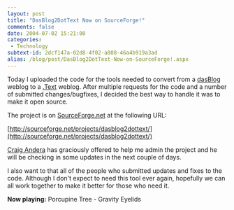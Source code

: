 ```yaml
---
layout: post
title: "DasBlog2DotText Now on SourceForge!"
comments: false
date: 2004-07-02 15:21:00
categories:
 - Technology
subtext-id: 2dcf147a-02d8-4f02-a808-46a4b919a3ad
alias: /blog/post/DasBlog2DotText-Now-on-SourceForge!.aspx
---
```



Today I uploaded the code for the tools needed to convert from a [dasBlog](http://www.dasblog.net/) weblog to a [.Text](http://workspaces.gotdotnet.com/dottext) weblog. After multiple requests for the code and a number of submitted changes/bugfixes, I decided the best way to handle it was to make it open source.

The project is on [SourceForge.net](http://sourceforge.net/) at the following URL:

[http://sourceforge.net/projects/dasblog2dottext/](http://sourceforge.net/projects/dasblog2dottext/)

[Craig Andera](http://www.pluralsight.com/craig/default.aspx) has graciously offered to help me admin the project and he will be checking in some updates in the next couple of days.

I also want to that all of the people who submitted updates and fixes to the code. Although I don't expect to need this tool ever again, hopefully we can all work together to make it better for those who need it.

**Now playing:** Porcupine Tree - Gravity Eyelids
